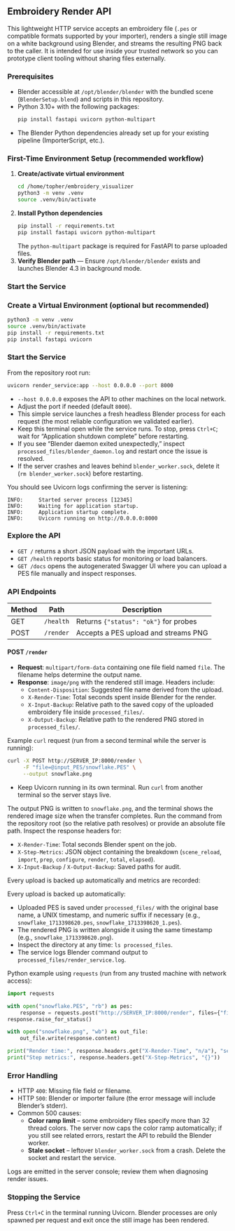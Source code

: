 ## Embroidery Render API

This lightweight HTTP service accepts an embroidery file (`.pes` or compatible formats supported by your importer), renders a single still image on a white background using Blender, and streams the resulting PNG back to the caller. It is intended for use inside your trusted network so you can prototype client tooling without sharing files externally.

### Prerequisites

- Blender accessible at `/opt/blender/blender` with the bundled scene (`BlenderSetup.blend`) and scripts in this repository.
- Python 3.10+ with the following packages:
  ```bash
  pip install fastapi uvicorn python-multipart
  ```
- The Blender Python dependencies already set up for your existing pipeline (ImporterScript, etc.).

### First-Time Environment Setup (recommended workflow)

1. **Create/activate virtual environment**
   ```bash
   cd /home/topher/embroidery_visualizer
   python3 -m venv .venv
   source .venv/bin/activate
   ```
2. **Install Python dependencies**
   ```bash
   pip install -r requirements.txt
   pip install fastapi uvicorn python-multipart
   ```
   The `python-multipart` package is required for FastAPI to parse uploaded files.
3. **Verify Blender path** — Ensure `/opt/blender/blender` exists and launches Blender 4.3 in background mode.

### Start the Service

### Create a Virtual Environment (optional but recommended)

```bash
python3 -m venv .venv
source .venv/bin/activate
pip install -r requirements.txt
pip install fastapi uvicorn
```

### Start the Service

From the repository root run:
```bash
uvicorn render_service:app --host 0.0.0.0 --port 8000
```

- `--host 0.0.0.0` exposes the API to other machines on the local network.
- Adjust the port if needed (default `8000`).
- This simple service launches a fresh headless Blender process for each request (the most reliable configuration we validated earlier).
- Keep this terminal open while the service runs. To stop, press `Ctrl+C`; wait for “Application shutdown complete” before restarting.
- If you see “Blender daemon exited unexpectedly,” inspect `processed_files/blender_daemon.log` and restart once the issue is resolved.
- If the server crashes and leaves behind `blender_worker.sock`, delete it (`rm blender_worker.sock`) before restarting.

You should see Uvicorn logs confirming the server is listening:
```
INFO:     Started server process [12345]
INFO:     Waiting for application startup.
INFO:     Application startup complete.
INFO:     Uvicorn running on http://0.0.0.0:8000
```

### Explore the API

- `GET /` returns a short JSON payload with the important URLs.
- `GET /health` reports basic status for monitoring or load balancers.
- `GET /docs` opens the autogenerated Swagger UI where you can upload a PES file manually and inspect responses.

### API Endpoints

| Method | Path       | Description                          |
|--------|------------|--------------------------------------|
| GET    | `/health`  | Returns `{"status": "ok"}` for probes |
| POST   | `/render`  | Accepts a PES upload and streams PNG |

#### POST `/render`

- **Request**: `multipart/form-data` containing one file field named `file`. The filename helps determine the output name.
- **Response**: `image/png` with the rendered still image. Headers include:
  - `Content-Disposition`: Suggested file name derived from the upload.
  - `X-Render-Time`: Total seconds spent inside Blender for the render.
  - `X-Input-Backup`: Relative path to the saved copy of the uploaded embroidery file inside `processed_files/`.
  - `X-Output-Backup`: Relative path to the rendered PNG stored in `processed_files/`.

Example `curl` request (run from a second terminal while the server is running):
```bash
curl -X POST http://SERVER_IP:8000/render \
     -F "file=@input_PES/snowflake.PES" \
     --output snowflake.png
```
- Keep Uvicorn running in its own terminal. Run `curl` from another terminal so the server stays live.

The output PNG is written to `snowflake.png`, and the terminal shows the rendered image size when the transfer completes. Run the command from the repository root (so the relative path resolves) or provide an absolute file path. Inspect the response headers for:

- `X-Render-Time`: Total seconds Blender spent on the job.
- `X-Step-Metrics`: JSON object containing the breakdown (`scene_reload`, `import`, `prep`, `configure`, `render`, `total`, `elapsed`).
- `X-Input-Backup` / `X-Output-Backup`: Saved paths for audit.

Every upload is backed up automatically and metrics are recorded:

Every upload is backed up automatically:

- Uploaded PES is saved under `processed_files/` with the original base name, a UNIX timestamp, and numeric suffix if necessary (e.g., `snowflake_1713398620.pes`, `snowflake_1713398620_1.pes`).
- The rendered PNG is written alongside it using the same timestamp (e.g., `snowflake_1713398620.png`).
- Inspect the directory at any time: `ls processed_files`.
- The service logs Blender command output to `processed_files/render_service.log`.

Python example using `requests` (run from any trusted machine with network access):
```python
import requests

with open("snowflake.PES", "rb") as pes:
    response = requests.post("http://SERVER_IP:8000/render", files={"file": pes})
response.raise_for_status()

with open("snowflake.png", "wb") as out_file:
    out_file.write(response.content)

print("Render time:", response.headers.get("X-Render-Time", "n/a"), "seconds")
print("Step metrics:", response.headers.get("X-Step-Metrics", "{}"))
```

### Error Handling

- HTTP `400`: Missing file field or filename.
- HTTP `500`: Blender or importer failure (the error message will include Blender’s stderr).
- Common 500 causes:
  - **Color ramp limit** – some embroidery files specify more than 32 thread colors. The server now caps the color ramp automatically; if you still see related errors, restart the API to rebuild the Blender worker.
  - **Stale socket** – leftover `blender_worker.sock` from a crash. Delete the socket and restart the service.

Logs are emitted in the server console; review them when diagnosing render issues.

### Stopping the Service

Press `Ctrl+C` in the terminal running Uvicorn. Blender processes are only spawned per request and exit once the still image has been rendered.

